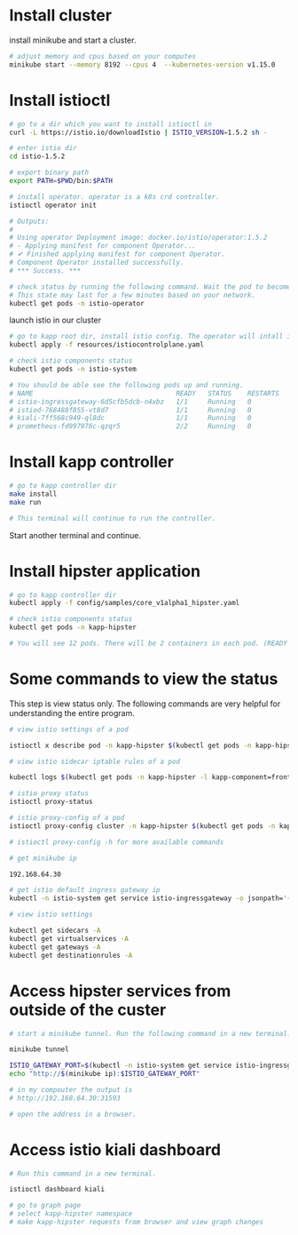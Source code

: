 # Install cluster

install minikube and start a cluster.

```bash
# adjust memory and cpus based on your computes
minikube start --memory 8192 --cpus 4  --kubernetes-version v1.15.0
```

# Install istioctl

```bash
# go to a dir which you want to install istioctl in
curl -L https://istio.io/downloadIstio | ISTIO_VERSION=1.5.2 sh -

# enter istio dir
cd istio-1.5.2

# export binary path
export PATH=$PWD/bin:$PATH

# install operator. operator is a k8s crd controller.
istioctl operator init

# Outputs:
#
# Using operator Deployment image: docker.io/istio/operator:1.5.2
# - Applying manifest for component Operator...
# ✔ Finished applying manifest for component Operator.
# Component Operator installed successfully.
# *** Success. ***

# check status by running the following command. Wait the pod to become ready.
# This state may last for a few minutes based on your network.
kubectl get pods -n istio-operator
```

launch istio in our cluster

```bash
# go to kapp root dir, install istio config. The operator will intall istio components for us.
kubectl apply -f resources/istiocontrolplane.yaml

# check istio components status
kubectl get pods -n istio-system

# You should be able see the following pods up and running.
# NAME                                    READY   STATUS    RESTARTS   AGE
# istio-ingressgateway-6d5cfb5dcb-n4xbz   1/1     Running   0          9h
# istiod-768488f855-vt8d7                 1/1     Running   0          9h
# kiali-7ff568c949-ql8dc                  1/1     Running   0          5h10m
# prometheus-fd997976c-qzqr5              2/2     Running   0          9h
```

# Install kapp controller

```bash
# go to kapp controller dir
make install
make run

# This terminal will continue to run the controller.
```

Start another terminal and continue.

# Install hipster application

```bash
# go to kapp controller dir
kubectl apply -f config/samples/core_v1alpha1_hipster.yaml

# check istio components status
kubectl get pods -n kapp-hipster

# You will see 12 pods. There will be 2 containers in each pod. (READY 2/2 means the pod has 2 ready containers).
```

# Some commands to view the status

This step is view status only. The following commands are very helpful for understanding the entire program.

```bash
# view istio settings of a pod

istioctl x describe pod -n kapp-hipster $(kubectl get pods -n kapp-hipster -l kapp-component=frontend -o jsonpath='{.items[0].metadata.name}')
```

```bash
# view istio sidecar iptable rules of a pod

kubectl logs $(kubectl get pods -n kapp-hipster -l kapp-component=frontend -o jsonpath='{.items[0].metadata.name}') -n kapp-hipster -c istio-init
```

```bash
# istio proxy status
istioctl proxy-status
```

```bash
# istio proxy-config of a pod
istioctl proxy-config cluster -n kapp-hipster $(kubectl get pods -n kapp-hipster -l kapp-component=frontend -o jsonpath='{.items[0].metadata.name}')

# istioctl proxy-config -h for more available commands
```

```bash
# get minikube ip

192.168.64.30
```

```bash
# get istio default ingress gateway ip
kubectl -n istio-system get service istio-ingressgateway -o jsonpath='{.spec.ports[?(@.name=="http2")].nodePort}'
```

```bash
# view istio settings

kubectl get sidecars -A
kubectl get virtualservices -A
kubectl get gateways -A
kubectl get destinationrules -A
```

# Access hipster services from outside of the custer

```bash
# start a minikube tunnel. Run the following command in a new terminal. The terminal will be blocked by tunnel process. May require you to enter your password.

minikube tunnel
```

```bash
ISTIO_GATEWAY_PORT=$(kubectl -n istio-system get service istio-ingressgateway -o jsonpath='{.spec.ports[?(@.name=="http2")].nodePort}')
echo "http://$(minikube ip):$ISTIO_GATEWAY_PORT"

# in my compouter the output is
# http://192.168.64.30:31593

# open the address in a browser.
```

# Access istio kiali dashboard

```bash
# Run this command in a new terminal.

istioctl dashboard kiali

# go to graph page
# select kapp-hipster namespace
# make kapp-hipster requests from browser and view graph changes
```
